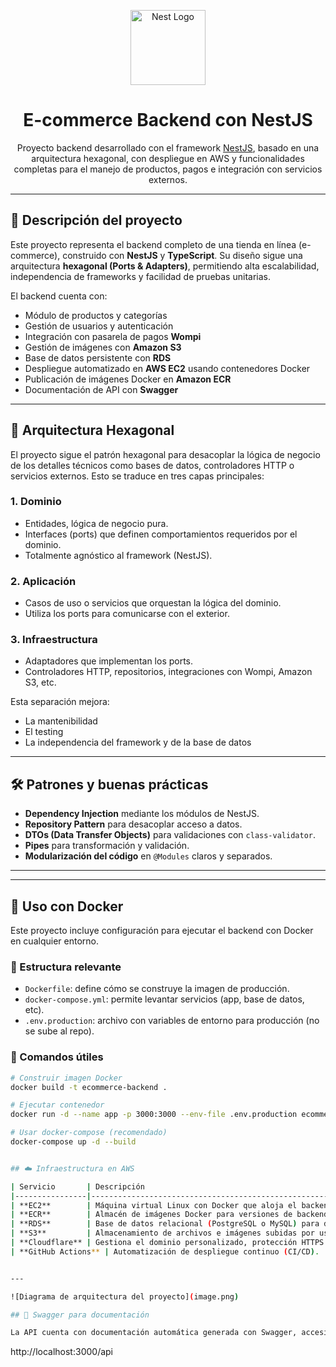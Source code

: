 <p align="center">
  <a href="http://nestjs.com/" target="blank"><img src="https://nestjs.com/img/logo-small.svg" width="120" alt="Nest Logo" /></a>
</p>

<h1 align="center">E-commerce Backend con NestJS</h1>

<p align="center">
  Proyecto backend desarrollado con el framework <a href="https://nestjs.com" target="_blank">NestJS</a>, basado en una arquitectura hexagonal, con despliegue en AWS y funcionalidades completas para el manejo de productos, pagos e integración con servicios externos.
</p>

---

## 🧠 Descripción del proyecto

Este proyecto representa el backend completo de una tienda en línea (e-commerce), construido con **NestJS** y **TypeScript**. Su diseño sigue una arquitectura **hexagonal (Ports & Adapters)**, permitiendo alta escalabilidad, independencia de frameworks y facilidad de pruebas unitarias.

El backend cuenta con:

- Módulo de productos y categorías
- Gestión de usuarios y autenticación
- Integración con pasarela de pagos **Wompi**
- Gestión de imágenes con **Amazon S3**
- Base de datos persistente con **RDS**
- Despliegue automatizado en **AWS EC2** usando contenedores Docker
- Publicación de imágenes Docker en **Amazon ECR**
- Documentación de API con **Swagger**

---

## 🧱 Arquitectura Hexagonal

El proyecto sigue el patrón hexagonal para desacoplar la lógica de negocio de los detalles técnicos como bases de datos, controladores HTTP o servicios externos. Esto se traduce en tres capas principales:

### 1. **Dominio**

- Entidades, lógica de negocio pura.
- Interfaces (ports) que definen comportamientos requeridos por el dominio.
- Totalmente agnóstico al framework (NestJS).

### 2. **Aplicación**

- Casos de uso o servicios que orquestan la lógica del dominio.
- Utiliza los ports para comunicarse con el exterior.

### 3. **Infraestructura**

- Adaptadores que implementan los ports.
- Controladores HTTP, repositorios, integraciones con Wompi, Amazon S3, etc.

Esta separación mejora:

- La mantenibilidad
- El testing
- La independencia del framework y de la base de datos

---

## 🛠️ Patrones y buenas prácticas

- **Dependency Injection** mediante los módulos de NestJS.
- **Repository Pattern** para desacoplar acceso a datos.
- **DTOs (Data Transfer Objects)** para validaciones con `class-validator`.
- **Pipes** para transformación y validación.
- **Modularización del código** en `@Modules` claros y separados.

---

---

## 🐳 Uso con Docker

Este proyecto incluye configuración para ejecutar el backend con Docker en cualquier entorno.

### 📁 Estructura relevante

- `Dockerfile`: define cómo se construye la imagen de producción.
- `docker-compose.yml`: permite levantar servicios (app, base de datos, etc).
- `.env.production`: archivo con variables de entorno para producción (no se sube al repo).

### 🔧 Comandos útiles

```bash
# Construir imagen Docker
docker build -t ecommerce-backend .

# Ejecutar contenedor
docker run -d --name app -p 3000:3000 --env-file .env.production ecommerce-backend

# Usar docker-compose (recomendado)
docker-compose up -d --build


## ☁️ Infraestructura en AWS

| Servicio       | Descripción                                                                 |
|----------------|------------------------------------------------------------------------------|
| **EC2**        | Máquina virtual Linux con Docker que aloja el backend.                      |
| **ECR**        | Almacén de imágenes Docker para versiones de backend.                       |
| **RDS**        | Base de datos relacional (PostgreSQL o MySQL) para datos persistentes.      |
| **S3**         | Almacenamiento de archivos e imágenes subidas por usuarios.                 |
| **Cloudflare** | Gestiona el dominio personalizado, protección HTTPS y DNS.                  |
| **GitHub Actions** | Automatización de despliegue continuo (CI/CD).                         |


---

![Diagrama de arquitectura del proyecto](image.png)

## 🧪 Swagger para documentación

La API cuenta con documentación automática generada con Swagger, accesible en:

```
http://localhost:3000/api
